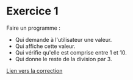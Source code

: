 # Exercice 1

Faire un programme :

* Qui demande à l'utilisateur une valeur.
* Qui affiche cette valeur.
* Qui vérifie qu'elle est comprise entre 1 et 10.
* Qui donne le reste de la division par 3.

[Lien vers la correction](https://repl.it/@arnaudbirk/Exercice1#main.cpp)
